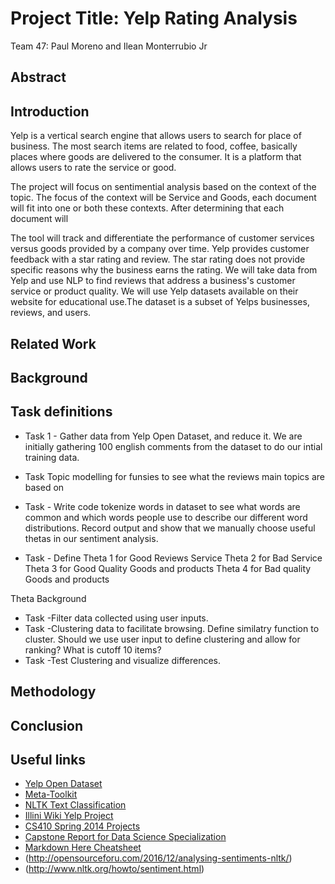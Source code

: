 # Project Title: Yelp Rating Analysis
Team 47: Paul Moreno and Ilean Monterrubio Jr
## 
## Abstract

## Introduction
Yelp is a vertical search engine that allows users to search for place of business. The most search items are related to food, coffee, basically places where goods are delivered to the consumer. It is a platform that allows users to rate the service or good.

The project will focus on sentimential analysis based on the context of the topic. The focus of the context will be Service and Goods, each document will fit into one or both these contexts. After determining that each document will


The tool will track and differentiate the performance of customer services versus goods provided by a company over time. Yelp provides customer feedback with a star rating and review. The star rating does not provide specific reasons why the business earns the rating. We will take data from Yelp and use NLP to find reviews that address a business's customer service or product quality.  We will use Yelp datasets available on their website for educational use.The dataset is a subset of Yelps businesses, reviews, and users.

## Related Work

## Background

## Task definitions
* Task 1 - Gather data from Yelp Open Dataset, and reduce it.
  We are initially gathering 100 english comments from the dataset to do our intial training data.
* Task Topic modelling for funsies to see what the reviews main topics are based on

* Task - Write code tokenize words in dataset to see what words are common and which words people use to describe our different word distributions. Record output and show that we manually choose useful thetas in our sentiment analysis.
* Task - Define 
  Theta 1 for Good Reviews Service
  Theta 2 for Bad Service
  Theta 3 for Good Quality Goods and products
  Theta 4 for Bad quality Goods and products

Theta Background
* Task  -Filter data collected using user inputs.
* Task  -Clustering data to facilitate browsing. Define similatry function to cluster. Should we use user input to define clustering and allow for ranking? What is cutoff 10 items? 
* Task  -Test Clustering and visualize differences. 

## Methodology

## Conclusion 

## Useful links
* [Yelp Open Dataset](https://www.yelp.com/dataset)
* [Meta-Toolkit](https://meta-toolkit.org/)
* [NLTK Text Classification](http://text-processing.com/demo/sentiment/)
* [Illini Wiki Yelp Project](https://wiki.illinois.edu/wiki/pages/viewpage.action?spaceKey=timanpub&title=Capstone+design)
* [CS410 Spring 2014 Projects](http://web.engr.illinois.edu/~massung1/su14-cs410/past-projects.html)
* [Capstone Report for Data Science Specialization](https://statsbyslough.files.wordpress.com/2015/11/projectreport2.pdf)
* [Markdown Here Cheatsheet](https://github.com/adam-p/markdown-here/wiki/Markdown-Here-Cheatsheet#links)
* (http://opensourceforu.com/2016/12/analysing-sentiments-nltk/)
* (http://www.nltk.org/howto/sentiment.html)
